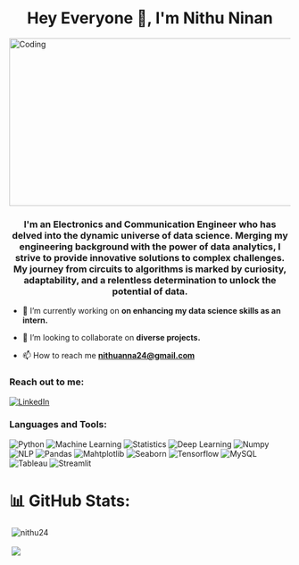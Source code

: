 <h1 align="center">Hey Everyone 👋, I'm Nithu Ninan </h1>
<img align="center" alt="Coding" width="900" height="300" src="https://github.com/nithu24/nithu24/blob/main/gif_new.gif">
<h3 align="center">I'm an Electronics and Communication Engineer who has delved into the dynamic universe of data science. Merging my engineering background with the power of data analytics, I strive to provide innovative solutions to complex challenges. My journey from circuits to algorithms is marked by curiosity, adaptability, and a relentless determination to unlock the potential of data.</h3>

- 🔭 I’m currently working on **on enhancing my data science skills as an intern.**

- 👯 I’m looking to collaborate on **diverse projects.**

- 📫 How to reach me **nithuanna24@gmail.com**

<h3 align="left">Reach out to me:</h3>

[![LinkedIn](https://img.shields.io/badge/LinkedIn-%230077B5.svg?logo=linkedin&logoColor=white)](https://www.linkedin.com/in/nithu-ninan/) 

<p align="left">
</p>

<h3 align="left">Languages and Tools:</h3>

![Python](https://img.shields.io/badge/python-3670A0?style=for-the-badge&logo=python&logoColor=ffdd54) 
![Machine Learning](https://img.shields.io/badge/machine_learning-%23323330.svg?style=for-the-badge&logo=machine_learning&logoColor=%23F7DF1E) 
![Statistics](https://img.shields.io/badge/Statistics-%23E34F26.svg?style=for-the-badge&logo=Statistics&logoColor=white) 
![Deep Learning](https://img.shields.io/badge/deep_learning-%231572B6.svg?style=for-the-badge&logo=deep_learning&logoColor=white) 
![Numpy](https://img.shields.io/badge/numpy-%23000000.svg?style=for-the-badge&logo=numpy&logoColor=#00C7B7) 
![NLP](https://img.shields.io/badge/nlp-%23563D7C.svg?style=for-the-badge&logo=nlp&logoColor=white) 
![Pandas](https://img.shields.io/badge/pandas-%2320232a.svg?style=for-the-badge&logo=pamdas&logoColor=%2361DAFB) 
![Mahtplotlib](https://img.shields.io/badge/mathplotlib-6DA55F?style=for-the-badge&logo=mathplotlib&logoColor=white) 
![Seaborn](https://img.shields.io/badge/seaborn-%23404d59.svg?style=for-the-badge&logo=seaborn&logoColor=%2361DAFB) 
![Tensorflow](https://img.shields.io/badge/tensorflow-%234ea94b.svg?style=for-the-badge&logo=tensorflow&logoColor=white) 
![MySQL](https://img.shields.io/badge/mysql-%2300f.svg?style=for-the-badge&logo=mysql&logoColor=white) 
![Tableau](https://img.shields.io/badge/tableau-%2300C4CC.svg?style=for-the-badge&logo=tableau&logoColor=white) 
![Streamlit](https://img.shields.io/badge/streamlit-%2300599C.svg?style=for-the-badge&logo=streamlit&logoColor=white) 

# 📊 GitHub Stats:

<p>&nbsp;<img align="center" src="https://github-readme-stats.vercel.app/api?username=nithu24&show_icons=true&locale=en" alt="nithu24" /></p>
<p>&nbsp;<img align="center" src="https://github-readme-streak-stats.herokuapp.com/?user=nithu24&theme=vue&hide_border=false" /><br/>


<!--

**nithu24/nithu24** is a ✨ _special_ ✨ repository because its `README.md` (this file) appears on your GitHub profile.

Here are some ideas to get you started:


- 🤔 I’m looking for help with ...
- 💬 Ask me about ...
- 📫 How to reach me: ...
- 😄 Pronouns: ...
- ⚡ Fun fact: ...
-->

